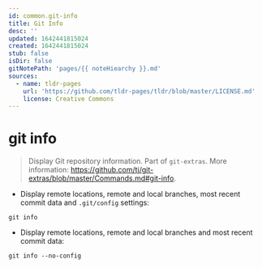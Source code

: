 ```yaml
---
id: common.git-info
title: Git Info
desc: ''
updated: 1642441815024
created: 1642441815024
stub: false
isDir: false
gitNotePath: 'pages/{{ noteHiearchy }}.md'
sources:
  - name: tldr-pages
    url: 'https://github.com/tldr-pages/tldr/blob/master/LICENSE.md'
    license: Creative Commons
---
```

# git info

> Display Git repository information.
> Part of `git-extras`.
> More information: <https://github.com/tj/git-extras/blob/master/Commands.md#git-info>.

- Display remote locations, remote and local branches, most recent commit data and `.git/config` settings:

`git info`

- Display remote locations, remote and local branches and most recent commit data:

`git info --no-config`


